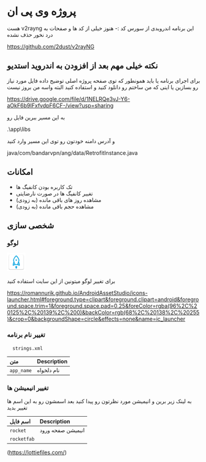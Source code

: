 
# پروژه وی پی ان

هست v2rayng این برنامه اندرویدی از سورس کد
:-
هنوز خیلی از کد ها و صفحات به درد نخور حذف نشده 

https://github.com/2dust/v2rayNG



## نکته خیلی مهم بعد از افزودن به اندروید استدیو
برای اجرای برنامه یا باید همونطور که توی صفحه پروژه اصلی توضیح داده فایل مورد نیاز رو بسازین یا اینی که من ساختم رو دانلود کنید و استفاده کنید البته واسه من بروز نیست

https://drive.google.com/file/d/1NELRQe3vJ-Y6-aOkF6b9IFxfvdpF6CF-/view?usp=sharing

به این مسیر ببرین فایل رو

.\app\libs

و آدرس دامنه خودتون رو توی این مسیر وارد کنید

java/com/bandarvpn/ang/data/RetrofitInstance.java
## امکانات

- تک کاربره بودن کانفیگ ها
- تغییر کانفیگ ها در صورت نارضایتی
- مشاهده روز های باقی مانده (به زودی)
- مشاهده حجم باقی مانده (به زودی)


## شخصی سازی 

### لوگو
![Logo](https://raw.githubusercontent.com/hossein75rn/vpn/main/app/src/main/res/mipmap-mdpi/ic_launcher.png)

برای تغییر لوگو میتونین از این سایت استفاده کنید

https://romannurik.github.io/AndroidAssetStudio/icons-launcher.html#foreground.type=clipart&foreground.clipart=android&foreground.space.trim=1&foreground.space.pad=0.25&foreColor=rgba(96%2C%20125%2C%20139%2C%200)&backColor=rgb(68%2C%20138%2C%20255)&crop=0&backgroundShape=circle&effects=none&name=ic_launcher

### تغییر نام برنامه

```http
  strings.xml
```

| متن      | Description                |
| :--------  | :------------------------- |
| `app_name` | نام دلخواه |

### تغییر انیمیشن ها
به لینک زیر برین و انیمیشن مورد نظرتون رو پیدا کنید بعد اسمشون
رو به این اسم ها تغییر بدید


| اسم فایل  | Description                |
| :--------  | :------------------------- |
| `rocket`  | انیمیشن صفحه ورود |
| `rocketfab`||انیمیشن دکمه اتصال|


(https://lottiefiles.com/)
